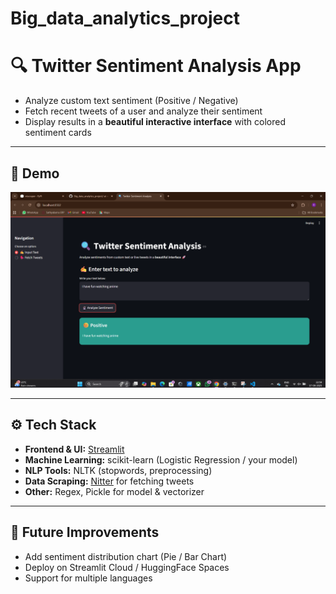# Big_data_analytics_project

# 🔍 Twitter Sentiment Analysis App

- Analyze custom text sentiment (Positive / Negative)
- Fetch recent tweets of a user and analyze their sentiment
- Display results in a **beautiful interactive interface** with colored sentiment cards 

---

## 📸 Demo

![App Screenshot](https://github.com/Reshmagvs/Big_data_analytics_project/blob/main/p2.png)

---

## ⚙️ Tech Stack

- **Frontend & UI:** [Streamlit](https://streamlit.io)  
- **Machine Learning:** scikit-learn (Logistic Regression / your model)  
- **NLP Tools:** NLTK (stopwords, preprocessing)  
- **Data Scraping:** [Nitter](https://github.com/pszemraj/ntscraper) for fetching tweets  
- **Other:** Regex, Pickle for model & vectorizer  

---

## 🔮 Future Improvements

- Add sentiment distribution chart (Pie / Bar Chart)
- Deploy on Streamlit Cloud / HuggingFace Spaces
- Support for multiple languages
